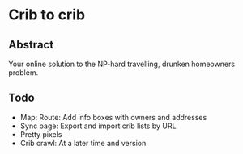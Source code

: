 # Crib to crib

## Abstract

Your online solution to the NP-hard travelling, drunken homeowners problem.

## Todo

* Map: Route: Add info boxes with owners and addresses
* Sync page: Export and import crib lists by URL
* Pretty pixels
* Crib crawl: At a later time and version

